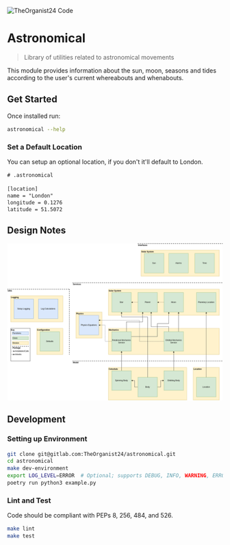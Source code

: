 ![TheOrganist24 Code](https://hosted.courtman.me.uk/img/logos/theorganist24_banner_code.png "TheOrganist24 Code")

# Astronomical
> Library of utilities related to astronomical movements

This module provides information about the sun, moon, seasons and tides according to the user's current whereabouts and whenabouts.


## Get Started
Once installed run:
```bash
astronomical --help
```

### Set a Default Location
You can setup an optional location, if you don't it'll default to London.

```
# .astronomical

[location]
name = "London"
longitude = 0.1276
latitude = 51.5072
```

## Design Notes
![Full Design](img/full_design.png "Full Design")

## Development
### Setting up Environment
```bash
git clone git@gitlab.com:TheOrganist24/astronomical.git
cd astronomical
make dev-environment
export LOG_LEVEL=ERROR  # Optional; supports DEBUG, INFO, WARNING, ERROR, CRITICAL
poetry run python3 example.py
```

### Lint and Test
Code should be compliant with PEPs 8, 256, 484, and 526.
```bash
make lint
make test
```
